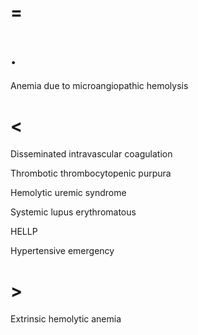 # =

# .

Anemia due to microangiopathic hemolysis

# <

Disseminated intravascular coagulation

Thrombotic thrombocytopenic purpura

Hemolytic uremic syndrome

Systemic lupus erythromatous

HELLP

Hypertensive emergency

# >

Extrinsic hemolytic anemia
